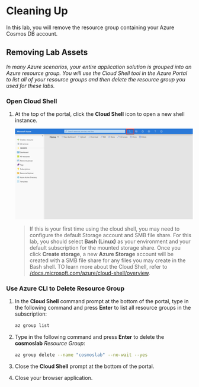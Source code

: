# Cleaning Up

In this lab, you will remove the resource group containing your Azure Cosmos DB account.

## Removing Lab Assets

*In many Azure scenarios, your entire application solution is grouped into an Azure resource group. You will use the Cloud Shell tool in the Azure Portal to list all of your resource groups and then delete the resource group you used for these labs.*

### Open Cloud Shell

1. At the top of the portal, click the **Cloud Shell** icon to open a new shell instance.

    ![Cloud Shell Icon](../media/06-cloud_shell.jpg)

    > If this is your first time using the cloud shell, you may need to configure the default Storage account and SMB file share. For this lab, you should select **Bash (Linux)** as your environment and your default subscription for the mounted storage share. Once you click **Create storage**, a new **Azure Storage** account will be created with a SMB file share for any files you may create in the Bash shell. TO learn more about the Cloud Shell, refer to [/docs.microsoft.com/azure/cloud-shell/overview](https://docs.microsoft.com/en-us/azure/cloud-shell/overview).

### Use Azure CLI to Delete Resource Group

1. In the **Cloud Shell** command prompt at the bottom of the portal, type in the following command and press **Enter** to list all resource groups in the subscription:

    ```sh
    az group list
    ```

1. Type in the following command and press **Enter** to delete the **cosmoslab** *Resource Group*:

    ```sh
    az group delete --name "cosmoslab" --no-wait --yes
    ```

1. Close the **Cloud Shell** prompt at the bottom of the portal.

1. Close your browser application.